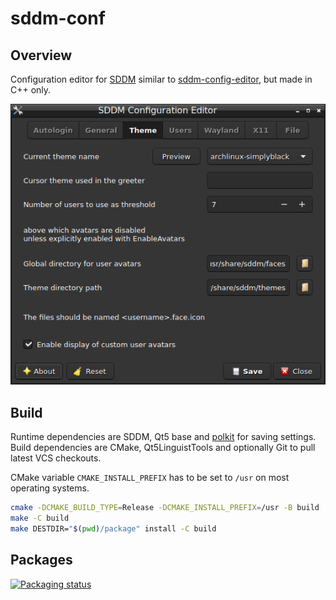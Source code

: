 # sddm-conf

## Overview

Configuration editor for [SDDM][1] similar to [sddm-config-editor][2],
but made in C++ only.

![Screenshot](resources/screenshot.png)

## Build

Runtime dependencies are SDDM, Qt5 base and [polkit][3] for saving settings.
Build dependencies are CMake, Qt5LinguistTools
and optionally Git to pull latest VCS checkouts.

CMake variable `CMAKE_INSTALL_PREFIX` has to be set to `/usr` on most operating systems.

```sh
cmake -DCMAKE_BUILD_TYPE=Release -DCMAKE_INSTALL_PREFIX=/usr -B build
make -C build
make DESTDIR="$(pwd)/package" install -C build
```

## Packages

[![Packaging status](https://repology.org/badge/vertical-allrepos/sddm-conf.svg)][4]


[1]: https://github.com/sddm/sddm/
[2]: https://github.com/lxqt/sddm-config-editor/
[3]: https://gitlab.freedesktop.org/polkit/polkit/
[4]: https://repology.org/project/sddm-conf/versions
